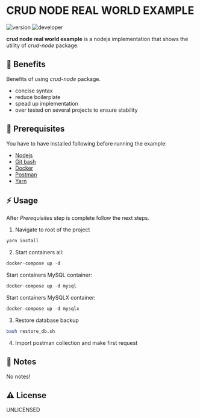 # CRUD NODE REAL WORLD EXAMPLE

<img src="https://img.shields.io/badge/crud node real world example-1.0.0-15ACF6?style=for-the-badge&logo=none&logoColor=white" alt="version" />&nbsp;<img src="https://img.shields.io/badge/DEVELOPER-Suhan Tudor-purple?style=for-the-badge&logo=none" alt="developer" />

**crud node real world example** is a nodejs implementation that shows the utility of _crud-node_ package.

## 👀 Benefits

Benefits of using _crud-node_ package.

- concise syntax
- reduce boilerplate
- spead up implementation
- over tested on several projects to ensure stability

## 📃 Prerequisites

You have to have installed following before running the example:

- [Nodejs](https://nodejs.org/en/)
- [Git bash](https://git-scm.com/downloads)
- [Docker](https://docs.docker.com/get-docker/)
- [Postman](https://www.postman.com/downloads/)
- [Yarn](https://classic.yarnpkg.com/lang/en/docs/install)

## ⚡️ Usage

After _Prerequisites_ step is complete follow the next steps.

1. Navigate to root of the project

```js
yarn install
```

2. Start containers all:

```js
docker-compose up -d
```
Start containers MySQL container:
```js
docker-compose up -d mysql
```
Start containers MySQLX container:
```js
docker-compose up -d mysqlx
```

3. Restore database backup

```bash
bash restore_db.sh
```

4. Import postman collection and make first request

## 📝 Notes

No notes!

## ⚠️ License

UNLICENSED

